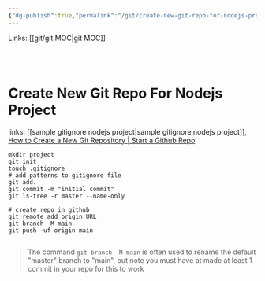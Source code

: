 ```yaml
---
{"dg-publish":true,"permalink":"/git/create-new-git-repo-for-nodejs-project/","tags":["git"]}
---
```



Links: [[git/git MOC\|git MOC]]

<br ><br >

# Create New Git Repo For Nodejs Project

links: [[sample gitignore nodejs project\|sample gitignore nodejs project]], [How to Create a New Git Repository | Start a Github Repo](https://initialcommit.com/blog/git-create-repository)

```Shell
mkdir project
git init 
touch .gitignore
# add patterns to gitignore file
git add. 
git commit -m "initial commit"
git ls-tree -r master --name-only

# create repo in github
git remote add origin URL
git branch -M main
git push -uf origin main


```

> The command `git branch -M main` is often used to rename the default "master" branch to "main", but note you must have at made at least 1 commit in your repo for this to work

<br ><br >